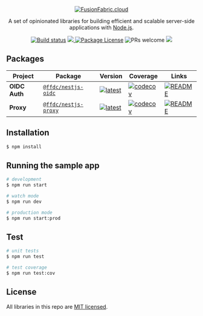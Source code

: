 <p align="center">
  <a href="https://www.fusionfabric.cloud/" target="blank"><img src="https://www.fusionfabric.cloud/sites/default/files/styles/banner_standard/public/image/2018-05/Fusion%20Operate%20Cloud%20%283%29.jpg"  alt="FusionFabric.cloud" /></a>
</p>
  
  <p align="center">A set of opinionated libraries for building efficient and scalable server-side applications with <a href="http://nodejs.org" target="blank">Node.js</a>.</p>
<p align="center">
  <a href="https://github.com/fusionfabric/finastra-nodejs-libs/actions?query=workflow%3ABuild"><img src="https://github.com/fusionfabric/finastra-nodejs-libs/workflows/Build/badge.svg" alt="Build status" /></a>
  <a href="https://codecov.io/gh/fusionfabric/finastra-nodejs-libs">
  <img src="https://codecov.io/gh/fusionfabric/finastra-nodejs-libs/branch/develop/graph/badge.svg" />
</a>
  <a href="https://www.npmjs.com/~nestjscore"><img src="https://img.shields.io/npm/l/@nestjs/core.svg" alt="Package License" /></a>
  <img src="https://img.shields.io/badge/PRs-welcome-green" alt="PRs welcome"/>
  <a href="https://twitter.com/FinastraFS"><img src="https://img.shields.io/twitter/follow/FinastraFS.svg?style=social&label=Follow"></a>
</p>

## Packages

| Project       | Package                                                              | Version                                                                                                               | Coverage                                                                                                                                                                 | Links                                                                              |
| ------------- | -------------------------------------------------------------------- | --------------------------------------------------------------------------------------------------------------------- | ------------------------------------------------------------------------------------------------------------------------------------------------------------------------ | ---------------------------------------------------------------------------------- |
| **OIDC Auth** | [`@ffdc/nestjs-oidc`](https://npmjs.com/package/@ffdc/nestjs-oidc)   | [![latest](https://img.shields.io/npm/v/@ffdc/nestjs-oidc/latest.svg)](https://npmjs.com/package/@ffdc/nestjs-oidc)   | [![codecov](https://codecov.io/gh/fusionfabric/finastra-nodejs-libs/branch/develop/graph/badge.svg?flag=oidc)](https://codecov.io/gh/fusionfabric/finastra-nodejs-libs)  | [![README](https://img.shields.io/badge/README--green.svg)](/libs/oidc/README.md)  |
| **Proxy**     | [`@ffdc/nestjs-proxy`](https://npmjs.com/package/@ffdc/nestjs-proxy) | [![latest](https://img.shields.io/npm/v/@ffdc/nestjs-proxy/latest.svg)](https://npmjs.com/package/@ffdc/nestjs-proxy) | [![codecov](https://codecov.io/gh/fusionfabric/finastra-nodejs-libs/branch/develop/graph/badge.svg?flag=proxy)](https://codecov.io/gh/fusionfabric/finastra-nodejs-libs) | [![README](https://img.shields.io/badge/README--green.svg)](/libs/proxy/README.md) |

## Installation

```bash
$ npm install
```

## Running the sample app

```bash
# development
$ npm run start

# watch mode
$ npm run dev

# production mode
$ npm run start:prod
```

## Test

```bash
# unit tests
$ npm run test

# test coverage
$ npm run test:cov
```

## License

All libraries in this repo are [MIT licensed](LICENSE).

